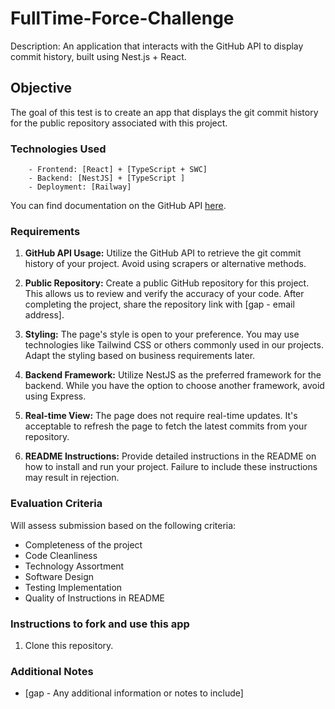 # FullTime-Force-Challenge

Description: An application that interacts with the GitHub API to display commit history, built using Nest.js + React.

## Objective

The goal of this test is to create an app that displays the git commit history for the public repository associated with this project.

### Technologies Used

```plaintext
    - Frontend: [React] + [TypeScript + SWC]
    - Backend: [NestJS] + [TypeScript ]
    - Deployment: [Railway]
```

You can find documentation on the GitHub API [here](https://developer.github.com/v3/).

### Requirements

1. **GitHub API Usage:** Utilize the GitHub API to retrieve the git commit history of your project. Avoid using scrapers or alternative methods.

2. **Public Repository:** Create a public GitHub repository for this project. This allows us to review and verify the accuracy of your code. After completing the project, share the repository link with [gap - email address].

3. **Styling:** The page's style is open to your preference. You may use technologies like Tailwind CSS or others commonly used in our projects. Adapt the styling based on business requirements later.

4. **Backend Framework:** Utilize NestJS as the preferred framework for the backend. While you have the option to choose another framework, avoid using Express.

5. **Real-time View:** The page does not require real-time updates. It's acceptable to refresh the page to fetch the latest commits from your repository.

6. **README Instructions:** Provide detailed instructions in the README on how to install and run your project. Failure to include these instructions may result in rejection.

### Evaluation Criteria

Will assess submission based on the following criteria:

- Completeness of the project
- Code Cleanliness
- Technology Assortment
- Software Design
- Testing Implementation
- Quality of Instructions in README

### Instructions to fork and use this app

1. Clone this repository.


### Additional Notes

- [gap - Any additional information or notes to include]